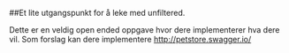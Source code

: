 ##Et lite utgangspunkt for å leke med unfiltered.

Dette er en veldig open ended oppgave hvor dere implementerer hva dere vil.
Som forslag kan dere implementere http://petstore.swagger.io/
